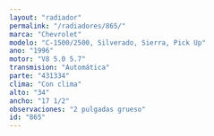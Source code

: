 ```yaml
---
layout: "radiador"
permalink: "/radiadores/865/"
marca: "Chevrolet"
modelo: "C-1500/2500, Silverado, Sierra, Pick Up"
ano: "1996"
motor: "V8 5.0 5.7"
transmision: "Automática"
parte: "431334"
clima: "Con clima"
alto: "34"
ancho: "17 1/2"
observaciones: "2 pulgadas grueso"
id: "865"
---
```


